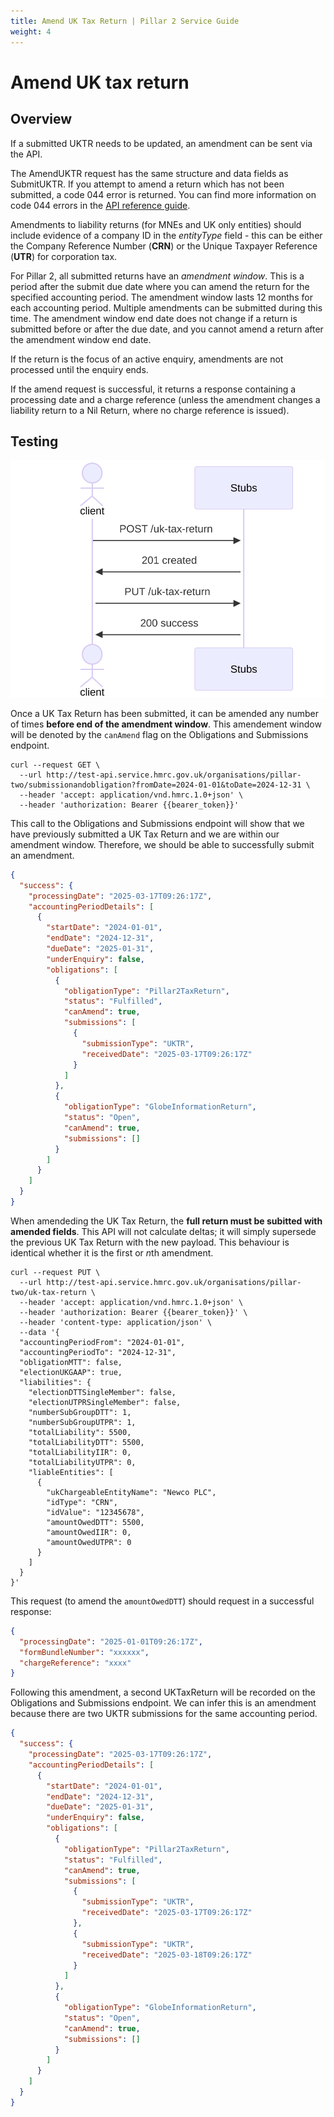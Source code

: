 ```yaml
---
title: Amend UK Tax Return | Pillar 2 Service Guide
weight: 4
---
```


# Amend UK tax return

## Overview
If a submitted UKTR needs to be updated, an amendment can be sent via the API. 

The AmendUKTR request has the same structure and data fields as SubmitUKTR. If you attempt to amend a return which has not been submitted, a code 044 error is returned. You can find more information on code 044 errors in the [API reference guide](https://developer.service.hmrc.gov.uk/api-documentation/docs/api/service/pillar2-submission-api/1.0).

Amendments to liability returns (for MNEs and UK only entities) should include evidence of a company ID in the *entityType* field - this can be either the Company Reference Number (**CRN**) or the Unique Taxpayer Reference (**UTR**) for corporation tax.

For Pillar 2, all submitted returns have an *amendment window*. This is a period after the submit due date where you can amend the return for the specified accounting period. The amendment window lasts 12 months for each accounting period. Multiple amendments can be submitted during this time. The amendment window end date does not change if a return is submitted before or after the due date, and you cannot amend a return after the amendment window end date. 

If the return is the focus of an active enquiry, amendments are not processed until the enquiry ends. 

If the amend request is successful, it returns a response containing a processing date and a charge reference (unless the amendment changes a liability return to a Nil Return, where no charge reference is issued).


## Testing

<a href="figures/amenduktr-test-sequence.svg" target="blank"><img src="figures/amenduktr-test-sequence.svg" alt="Sequence diagram showing REST calls for testing amend UK Tax Return" style="width:520px;" /></a>

Once a UK Tax Return has been submitted, it can be amended any number of times **before end of the amendment window**. This amendement window will be denoted by the `canAmend` flag on the Obligations and Submissions endpoint. 

```shell
curl --request GET \
  --url http://test-api.service.hmrc.gov.uk/organisations/pillar-two/submissionandobligation?fromDate=2024-01-01&toDate=2024-12-31 \
  --header 'accept: application/vnd.hmrc.1.0+json' \
  --header 'authorization: Bearer {{bearer_token}}' 
```
This call to the Obligations and Submissions endpoint will show that we have previously submitted a UK Tax Return and we are within our amendment window. Therefore, we should be able to successfully submit an amendment.

```json
{
  "success": {
    "processingDate": "2025-03-17T09:26:17Z",
    "accountingPeriodDetails": [
      {
        "startDate": "2024-01-01",
        "endDate": "2024-12-31",
        "dueDate": "2025-01-31",
        "underEnquiry": false,
        "obligations": [
          {
            "obligationType": "Pillar2TaxReturn",
            "status": "Fulfilled",
            "canAmend": true,
            "submissions": [
              {
                "submissionType": "UKTR",
                "receivedDate": "2025-03-17T09:26:17Z"
              }
            ]
          },
          {
            "obligationType": "GlobeInformationReturn",
            "status": "Open",
            "canAmend": true,
            "submissions": []
          }
        ]
      }
    ]
  }
}
```

When amendeding the UK Tax Return, the **full return must be subitted with amended fields**. This API will not calculate deltas; it will simply supersede the previous UK Tax Return with the new payload. This behaviour is identical whether it is the first or <em>n</em>th amendment.

```shell
curl --request PUT \
  --url http://test-api.service.hmrc.gov.uk/organisations/pillar-two/uk-tax-return \
  --header 'accept: application/vnd.hmrc.1.0+json' \
  --header 'authorization: Bearer {{bearer_token}}' \
  --header 'content-type: application/json' \
  --data '{
  "accountingPeriodFrom": "2024-01-01",
  "accountingPeriodTo": "2024-12-31",
  "obligationMTT": false,
  "electionUKGAAP": true,
  "liabilities": {
    "electionDTTSingleMember": false,
    "electionUTPRSingleMember": false,
    "numberSubGroupDTT": 1,
    "numberSubGroupUTPR": 1,
    "totalLiability": 5500,
    "totalLiabilityDTT": 5500,
    "totalLiabilityIIR": 0,
    "totalLiabilityUTPR": 0,
    "liableEntities": [
      {
        "ukChargeableEntityName": "Newco PLC",
        "idType": "CRN",
        "idValue": "12345678",
        "amountOwedDTT": 5500,
        "amountOwedIIR": 0,
        "amountOwedUTPR": 0
      }
    ]
  }
}'
```

This request (to amend the `amountOwedDTT`) should request in a successful response:

```json
{
  "processingDate": "2025-01-01T09:26:17Z",
  "formBundleNumber": "xxxxxx",
  "chargeReference": "xxxx"
}
```

Following this amendment, a second UKTaxReturn will be recorded on the Obligations and Submissions endpoint. We can infer this is an amendment because there are two UKTR submissions for the same accounting period.

```json
{
  "success": {
    "processingDate": "2025-03-17T09:26:17Z",
    "accountingPeriodDetails": [
      {
        "startDate": "2024-01-01",
        "endDate": "2024-12-31",
        "dueDate": "2025-01-31",
        "underEnquiry": false,
        "obligations": [
          {
            "obligationType": "Pillar2TaxReturn",
            "status": "Fulfilled",
            "canAmend": true,
            "submissions": [
              {
                "submissionType": "UKTR",
                "receivedDate": "2025-03-17T09:26:17Z"
              },
              {
                "submissionType": "UKTR",
                "receivedDate": "2025-03-18T09:26:17Z"
              }
            ]
          },
          {
            "obligationType": "GlobeInformationReturn",
            "status": "Open",
            "canAmend": true,
            "submissions": []
          }
        ]
      }
    ]
  }
}
```